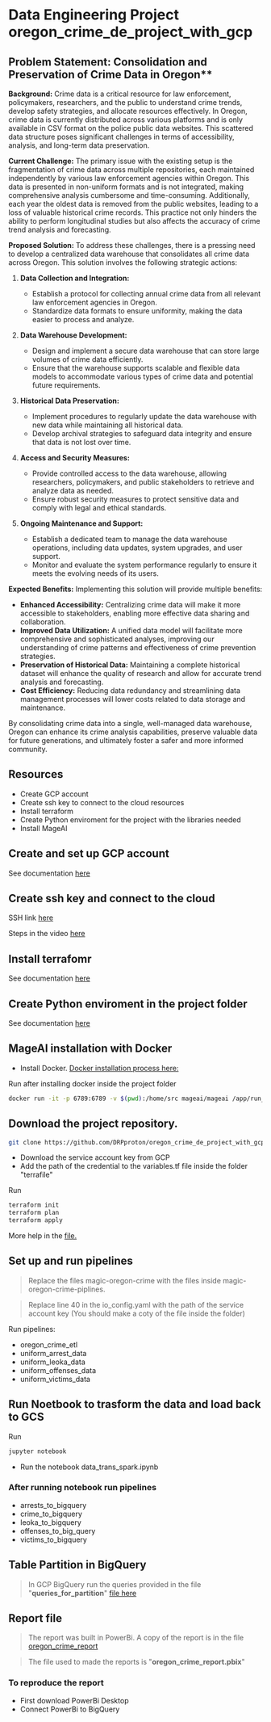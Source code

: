 # Data Engineering Project oregon_crime_de_project_with_gcp


## Problem Statement: Consolidation and Preservation of Crime Data in Oregon**

**Background:**
Crime data is a critical resource for law enforcement, policymakers, researchers, and the public to understand crime trends, develop safety strategies, and allocate resources effectively. In Oregon, crime data is currently distributed across various platforms and is only available in CSV format on the police public data websites. This scattered data structure poses significant challenges in terms of accessibility, analysis, and long-term data preservation.

**Current Challenge:**
The primary issue with the existing setup is the fragmentation of crime data across multiple repositories, each maintained independently by various law enforcement agencies within Oregon. This data is presented in non-uniform formats and is not integrated, making comprehensive analysis cumbersome and time-consuming. Additionally, each year the oldest data is removed from the public websites, leading to a loss of valuable historical crime records. This practice not only hinders the ability to perform longitudinal studies but also affects the accuracy of crime trend analysis and forecasting.

**Proposed Solution:**
To address these challenges, there is a pressing need to develop a centralized data warehouse that consolidates all crime data across Oregon. This solution involves the following strategic actions:

1. **Data Collection and Integration:**
   - Establish a protocol for collecting annual crime data from all relevant law enforcement agencies in Oregon.
   - Standardize data formats to ensure uniformity, making the data easier to process and analyze.

2. **Data Warehouse Development:**
   - Design and implement a secure data warehouse that can store large volumes of crime data efficiently.
   - Ensure that the warehouse supports scalable and flexible data models to accommodate various types of crime data and potential future requirements.

3. **Historical Data Preservation:**
   - Implement procedures to regularly update the data warehouse with new data while maintaining all historical data.
   - Develop archival strategies to safeguard data integrity and ensure that data is not lost over time.

4. **Access and Security Measures:**
   - Provide controlled access to the data warehouse, allowing researchers, policymakers, and public stakeholders to retrieve and analyze data as needed.
   - Ensure robust security measures to protect sensitive data and comply with legal and ethical standards.

5. **Ongoing Maintenance and Support:**
   - Establish a dedicated team to manage the data warehouse operations, including data updates, system upgrades, and user support.
   - Monitor and evaluate the system performance regularly to ensure it meets the evolving needs of its users.

**Expected Benefits:**
Implementing this solution will provide multiple benefits:
   - **Enhanced Accessibility:** Centralizing crime data will make it more accessible to stakeholders, enabling more effective data sharing and collaboration.
   - **Improved Data Utilization:** A unified data model will facilitate more comprehensive and sophisticated analyses, improving our understanding of crime patterns and effectiveness of crime prevention strategies.
   - **Preservation of Historical Data:** Maintaining a complete historical dataset will enhance the quality of research and allow for accurate trend analysis and forecasting.
   - **Cost Efficiency:** Reducing data redundancy and streamlining data management processes will lower costs related to data storage and maintenance.

By consolidating crime data into a single, well-managed data warehouse, Oregon can enhance its crime analysis capabilities, preserve valuable data for future generations, and ultimately foster a safer and more informed community.

## Resources 
- Create GCP account
- Create ssh key to connect to the cloud resources
- Install terraform
- Create Python enviroment for the project with the libraries needed 
- Install MageAI

## Create and set up GCP account
See documentation [here](gcp.md)

## Create ssh key and connect to the cloud
SSH link [here](https://cloud.google.com/compute/docs/connect/create-ssh-keys)

Steps in the video [here](https://www.youtube.com/watch?v=ae-CV2KfoN0&list=PL3MmuxUbc_hJed7dXYoJw8DoCuVHhGEQb&index=14)

## Install terrafomr
See documentation [here](terraform_setup.md)

## Create Python enviroment in the project folder
See documentation [here](python_env_creation.md)

## MageAI installation with Docker
- Install Docker. [Docker installation process here: ](https://docs.docker.com/engine/install/)

Run after installing docker inside the project folder
```bash
docker run -it -p 6789:6789 -v $(pwd):/home/src mageai/mageai /app/run_app.sh mage start mage-oregon-crime
```

## Download the project repository.

```bash
git clone https://github.com/DRPproton/oregon_crime_de_project_with_gcp.git
```

- Download the service account key from GCP
- Add the path of the credential to the variables.tf file inside the folder "terrafile"

Run
```bash
terraform init
terraform plan
terraform apply
```
More help in the [file.](terraform_setup.md)

## Set up and run pipelines
> Replace the files magic-oregon-crime with the files inside magic-oregon-crime-piplines.

> Replace line 40 in the io_config.yaml with the path of the service account key (You should make a coty of the file inside the folder)


Run pipelines:
- oregon_crime_etl	
- uniform_arrest_data	
- uniform_leoka_data	
- uniform_offenses_data	
- uniform_victims_data


## Run Noetbook to trasform the data and load back to GCS

Run 
```bash
jupyter notebook
```

- Run the notebook data_trans_spark.ipynb

### After running notebook  run pipelines 

- arrests_to_bigquery	
- crime_to_bigquery	
- leoka_to_bigquery	
- offenses_to_big_query	
- victims_to_bigquery	


## Table Partition in BigQuery

> In GCP BigQuery run the queries provided in the file "**queries_for_partition**" [file here](queries_for_partition)

## Report file 
> The report was built in PowerBi. A copy of the report is in the file [oregon_crime_report](oregon_crime_report.pdf)

> The file used to made the reports is "**oregon_crime_report.pbix**"

### To reproduce the report
- First download PowerBi Desktop
- Connect PowerBi to BigQuery

